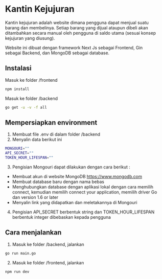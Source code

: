 # Kantin Kejujuran

Kantin kejujuran adalah website dimana pengguna dapat menjual suatu barang dan membelinya. Setiap barang yang dijual ataupun dibeli akan ditambahkan secara manual oleh pengguna di saldo utama (sesuai konsep kejujuran yang diusung).

Website ini dibuat dengan framework Next Js sebagai Frontend, Gin sebagai Backend, dan MongoDB sebagai database.

## Instalasi

Masuk ke folder /frontend

```bash
npm install
```
Masuk ke folder /backend

```bash
go get -u -v -f all
```

## Mempersiapkan environment
1. Membuat file .env di dalam folder /backend
2. Menyalin data berikut ini
```bash
MONGOURI=""
API_SECRET=""
TOKEN_HOUR_LIFESPAN=""
```
3. Pengisian Mongouri dapat dilakukan dengan cara berikut : 
  * Membuat akun di website MongoDB https://www.mongodb.com
  * Membuat database baru dengan nama bebas
  * Menghubungkan database dengan aplikasi lokal dengan cara memilih connect, kemudian memilih connect your application, memilih driver Go dan version 1.6 or later
  * Menyalin link yang didapatkan dan meletakannya di Mongouri
4. Pengisian API_SECRET berbentuk string dan TOKEN_HOUR_LIFESPAN berbentuk integer dibebaskan kepada pengguna

## Cara menjalankan
1. Masuk ke folder /backend, jalankan 
```bash
go run main.go
```
2. Masuk ke folder /frontend, jalankan
```bash
npm run dev
```
